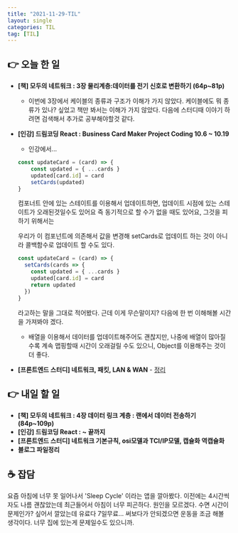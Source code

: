 ```yaml
---
title: "2021-11-29-TIL"
layout: single
categories: TIL
tag: [TIL]
---
```




## 👉 오늘 한 일

- **[책] 모두의 네트워크 : 3장 물리계층:데이터를 전기 신호로 변환하기 (64p~81p)**
  - 이번에 3장에서 케이블의 종류과 구조가 이해가 가지 않았다.
  케이블에도 뭐 종류가 있나? 싶었고 책만 봐서는 이해가 가지 않았다.
  다음에 스터디때 이야기 하려면 검색해서 추가로 공부해야할것 같다.

- **[인강] 드림코딩 React : Business Card Maker Project Coding 10.6 ~ 10.19**
  - 인강에서...
  ```jsx
  const updateCard = (card) => {
      const updated = { ...cards }
      updated[card.id] = card
      setCards(updated)
  }
  ```
  
  컴포너트 안에 있는 스테이트를 이용해서 업데이트하면, 업데이트 시점에 있는 스테이트가 오래된것일수도 있어요 즉 동기적으로 할 수가 없을 때도 있어요, 그것을 피하기 위해서는
  
  우리가 이 컴포넌트에 의존해서 값을 변경해 setCards로 업데이트 하는 것이 아니라 콜백함수로 업데이트 할 수도 있다.
  
  ```jsx
  const updateCard = (card) => {
    setCards(cards => {
      const updated = { ...cards }
      updated[card.id] = card
      return updated
    })
  }
  ```
  라고하는 말을 그대로 적어봤다.
  근데 이게 무슨말이지? 다음에 한 번 이해해볼 시간을 가져봐야 겠다.

  - 배열을 이용해서 데이터를 업데이트해주어도 괜찮지만, 나중에 배열이 많아질수록 계속 맵핑할때 시간이 오래걸릴 수도 있으니, Object를 이용해주는 것이 더 좋다.

- **[프론트엔드 스터디] 네트워크, 패킷, LAN & WAN** - 
  [ 정리 ](https://namgyungkim.github.io/web/2021_12_01/)

## 👉 내일 할 일

- **[책] 모두의 네트워크 : 4장 데이터 링크 계층 : 랜에서 데이터 전송하기 (84p~109p)**
- **[인강] 드림코딩 React : ~ 끝까지**
- **[프론트엔드 스터디] 네트워크 기본규칙, osi모델과 TCI/IP모델, 캡슐화 역캡슐화**
- **블로그 파일정리**

## ☕ 잡담
요즘 아침에 너무 못 일어나서 'Sleep Cycle' 이라는 앱을 깔아봤다.
이전에는 4시간씩 자도 나름 괜찮았는데 최근들어서 아침이 너무 피곤하다.
원인을 모르겠다. 수면 시간이 문제인가? 싶어서 깔았는데 유료다 7일무료...
써보다가 안되겠으면 운동을 조금 해볼 생각이다. 너무 집에 있는게 문제일수도 있으니까.



<br /><br /><br /><br />
